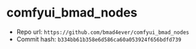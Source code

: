 # comfyui_bmad_nodes
- Repo url: `https://github.com/bmad4ever/comfyui_bmad_nodes`
- Commit hash: `b334bb61b358e6d586ca60a053924f656bdfd739`